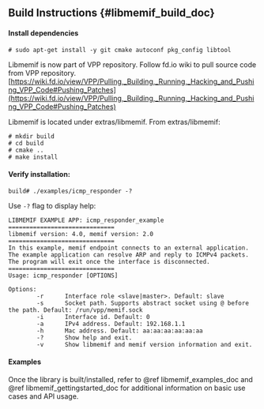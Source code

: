 ## Build Instructions    {#libmemif_build_doc}

#### Install dependencies
```
# sudo apt-get install -y git cmake autoconf pkg_config libtool
```

Libmemif is now part of VPP repository. Follow fd.io wiki to pull source code from VPP repository.
[https://wiki.fd.io/view/VPP/Pulling,_Building,_Running,_Hacking_and_Pushing_VPP_Code#Pushing_Patches](https://wiki.fd.io/view/VPP/Pulling,_Building,_Running,_Hacking_and_Pushing_VPP_Code#Pushing_Patches)

Libmemif is located under extras/libmemif. From extras/libmemif:
```
# mkdir build
# cd build
# cmake ..
# make install
```

#### Verify installation:
```
build# ./examples/icmp_responder -?
```
Use `-?` flag to display help:
```
LIBMEMIF EXAMPLE APP: icmp_responder_example
==============================
libmemif version: 4.0, memif version: 2.0
==============================
In this example, memif endpoint connects to an external application.
The example application can resolve ARP and reply to ICMPv4 packets.
The program will exit once the interface is disconnected.
==============================
Usage: icmp_responder [OPTIONS]

Options:
        -r      Interface role <slave|master>. Default: slave
        -s      Socket path. Supports abstract socket using @ before the path. Default: /run/vpp/memif.sock
        -i      Interface id. Default: 0
        -a      IPv4 address. Default: 192.168.1.1
        -h      Mac address. Default: aa:aa:aa:aa:aa:aa
        -?      Show help and exit.
        -v      Show libmemif and memif version information and exit.
```

#### Examples

Once the library is built/installed, refer to @ref libmemif_examples_doc and @ref libmemif_gettingstarted_doc for additional information on basic use cases and API usage.
